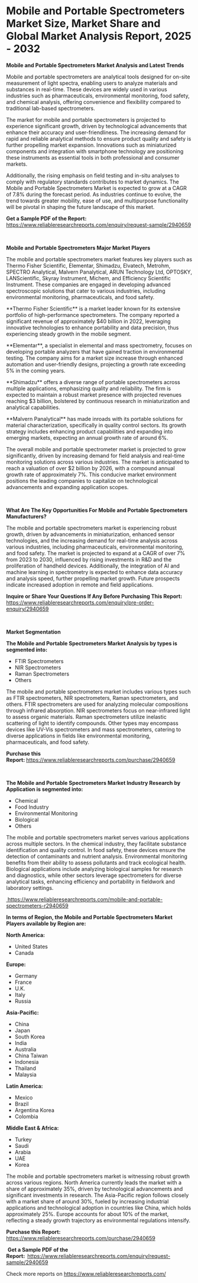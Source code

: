 <p><h1>Mobile and Portable Spectrometers Market Size, Market Share and Global Market Analysis Report, 2025 - 2032</h1></p><p><strong>Mobile and Portable Spectrometers Market Analysis and Latest Trends</strong></p>
<p><p>Mobile and portable spectrometers are analytical tools designed for on-site measurement of light spectra, enabling users to analyze materials and substances in real-time. These devices are widely used in various industries such as pharmaceuticals, environmental monitoring, food safety, and chemical analysis, offering convenience and flexibility compared to traditional lab-based spectrometers.</p><p>The market for mobile and portable spectrometers is projected to experience significant growth, driven by technological advancements that enhance their accuracy and user-friendliness. The increasing demand for rapid and reliable analytical methods to ensure product quality and safety is further propelling market expansion. Innovations such as miniaturized components and integration with smartphone technology are positioning these instruments as essential tools in both professional and consumer markets.</p><p>Additionally, the rising emphasis on field testing and in-situ analyses to comply with regulatory standards contributes to market dynamics. The Mobile and Portable Spectrometers Market is expected to grow at a CAGR of 7.8% during the forecast period. As industries continue to evolve, the trend towards greater mobility, ease of use, and multipurpose functionality will be pivotal in shaping the future landscape of this market.</p></p>
<p><strong>Get a Sample PDF of the Report:&nbsp;</strong> <a href="https://www.reliableresearchreports.com/enquiry/request-sample/2940659?utm_campaign=2606&utm_medium=2&utm_source=Github&utm_content=ia&utm_term=15032025&utm_id=mobile-and-portable-spectrometers">https://www.reliableresearchreports.com/enquiry/request-sample/2940659</a></p>
<p>&nbsp;</p>
<p><strong>Mobile and Portable Spectrometers Major Market Players</strong></p>
<p><p>The mobile and portable spectrometers market features key players such as Thermo Fisher Scientific, Elementar, Shimadzu, Elvatech, Metrohm, SPECTRO Analytical, Malvern Panalytical, ARUN Technology Ltd, OPTOSKY, LANScientific, Skyray Instrument, Michem, and Efficiency Scientific Instrument. These companies are engaged in developing advanced spectroscopic solutions that cater to various industries, including environmental monitoring, pharmaceuticals, and food safety.</p><p>**Thermo Fisher Scientific** is a market leader known for its extensive portfolio of high-performance spectrometers. The company reported a significant revenue of approximately $40 billion in 2022, leveraging innovative technologies to enhance portability and data precision, thus experiencing steady growth in the mobile segment.</p><p>**Elementar**, a specialist in elemental and mass spectrometry, focuses on developing portable analyzers that have gained traction in environmental testing. The company aims for a market size increase through enhanced automation and user-friendly designs, projecting a growth rate exceeding 5% in the coming years.</p><p>**Shimadzu** offers a diverse range of portable spectrometers across multiple applications, emphasizing quality and reliability. The firm is expected to maintain a robust market presence with projected revenues reaching $3 billion, bolstered by continuous research in miniaturization and analytical capabilities.</p><p>**Malvern Panalytical** has made inroads with its portable solutions for material characterization, specifically in quality control sectors. Its growth strategy includes enhancing product capabilities and expanding into emerging markets, expecting an annual growth rate of around 6%.</p><p>The overall mobile and portable spectrometer market is projected to grow significantly, driven by increasing demand for field analysis and real-time monitoring solutions across various industries. The market is anticipated to reach a valuation of over $2 billion by 2026, with a compound annual growth rate of approximately 7%. This conducive market environment positions the leading companies to capitalize on technological advancements and expanding application scopes.</p></p>
<p>&nbsp;</p>
<p><strong>What Are The Key Opportunities For Mobile and Portable Spectrometers Manufacturers?</strong></p>
<p><p>The mobile and portable spectrometers market is experiencing robust growth, driven by advancements in miniaturization, enhanced sensor technologies, and the increasing demand for real-time analysis across various industries, including pharmaceuticals, environmental monitoring, and food safety. The market is projected to expand at a CAGR of over 7% from 2023 to 2030, influenced by rising investments in R&D and the proliferation of handheld devices. Additionally, the integration of AI and machine learning in spectrometry is expected to enhance data accuracy and analysis speed, further propelling market growth. Future prospects indicate increased adoption in remote and field applications.</p></p>
<p><strong>Inquire or Share Your Questions If Any Before Purchasing This Report:</strong> <a href="https://www.reliableresearchreports.com/enquiry/pre-order-enquiry/2940659?utm_campaign=2606&utm_medium=2&utm_source=Github&utm_content=ia&utm_term=15032025&utm_id=mobile-and-portable-spectrometers">https://www.reliableresearchreports.com/enquiry/pre-order-enquiry/2940659</a></p>
<p>&nbsp;</p>
<p><strong>Market Segmentation</strong></p>
<p><strong>The Mobile and Portable Spectrometers Market Analysis by types is segmented into:</strong></p>
<p><ul><li>FTIR Spectrometers</li><li>NIR Spectrometers</li><li>Raman Spectrometers</li><li>Others</li></ul></p>
<p><p>The mobile and portable spectrometers market includes various types such as FTIR spectrometers, NIR spectrometers, Raman spectrometers, and others. FTIR spectrometers are used for analyzing molecular compositions through infrared absorption. NIR spectrometers focus on near-infrared light to assess organic materials. Raman spectrometers utilize inelastic scattering of light to identify compounds. Other types may encompass devices like UV-Vis spectrometers and mass spectrometers, catering to diverse applications in fields like environmental monitoring, pharmaceuticals, and food safety.</p></p>
<p><strong>Purchase this Report:&nbsp;</strong><a href="https://www.reliableresearchreports.com/purchase/2940659?utm_campaign=2606&utm_medium=2&utm_source=Github&utm_content=ia&utm_term=15032025&utm_id=mobile-and-portable-spectrometers">https://www.reliableresearchreports.com/purchase/2940659</a></p>
<p>&nbsp;</p>
<p><strong>The Mobile and Portable Spectrometers Market Industry Research by Application is segmented into:</strong></p>
<p><ul><li>Chemical</li><li>Food Industry</li><li>Environmental Monitoring</li><li>Biological</li><li>Others</li></ul></p>
<p><p>The mobile and portable spectrometers market serves various applications across multiple sectors. In the chemical industry, they facilitate substance identification and quality control. In food safety, these devices ensure the detection of contaminants and nutrient analysis. Environmental monitoring benefits from their ability to assess pollutants and track ecological health. Biological applications include analyzing biological samples for research and diagnostics, while other sectors leverage spectrometers for diverse analytical tasks, enhancing efficiency and portability in fieldwork and laboratory settings.</p></p>
<p><a href="https://www.reliableresearchreports.com/mobile-and-portable-spectrometers-r2940659?utm_campaign=2606&utm_medium=2&utm_source=Github&utm_content=ia&utm_term=15032025&utm_id=mobile-and-portable-spectrometers">&nbsp;https://www.reliableresearchreports.com/mobile-and-portable-spectrometers-r2940659</a></p>
<p><strong>In terms of Region, the Mobile and Portable Spectrometers Market Players available by Region are:</strong></p>
<p>
    <p> <strong> North America: </strong>
        <ul>
            <li>United States</li>
            <li>Canada</li>
        </ul>
        </p> 
    <p> <strong> Europe: </strong>
        <ul>
            <li>Germany</li>
            <li>France</li>
            <li>U.K.</li>
            <li>Italy</li>
            <li>Russia</li>
        </ul>
        </p> 
    <p> <strong> Asia-Pacific: </strong>
        <ul>
            <li>China</li>
            <li>Japan</li>
            <li>South Korea</li>
            <li>India</li>
            <li>Australia</li>
            <li>China Taiwan</li>
            <li>Indonesia</li>
            <li>Thailand</li>
            <li>Malaysia</li>
        </ul>
        </p> 
    <p> <strong> Latin America: </strong>
        <ul>
            <li>Mexico</li>
            <li>Brazil</li>
            <li>Argentina Korea</li>
            <li>Colombia</li>
        </ul>
        </p> 
    <p> <strong> Middle East & Africa: </strong>
        <ul>
            <li>Turkey</li>
            <li>Saudi</li>
            <li>Arabia</li>
            <li>UAE</li>
            <li>Korea</li>
        </ul>
    </p>
    </p>
<p><p>The mobile and portable spectrometers market is witnessing robust growth across various regions. North America currently leads the market with a share of approximately 35%, driven by technological advancements and significant investments in research. The Asia-Pacific region follows closely with a market share of around 30%, fueled by increasing industrial applications and technological adoption in countries like China, which holds approximately 25%. Europe accounts for about 10% of the market, reflecting a steady growth trajectory as environmental regulations intensify.</p></p>
<p><strong>Purchase this Report: </strong><a href="https://www.reliableresearchreports.com/purchase/2940659?utm_campaign=2606&utm_medium=2&utm_source=Github&utm_content=ia&utm_term=15032025&utm_id=mobile-and-portable-spectrometers">https://www.reliableresearchreports.com/purchase/2940659</a></p>
<p>&nbsp;<strong>Get a Sample PDF of the Report:&nbsp;&nbsp;</strong><a href="https://www.reliableresearchreports.com/enquiry/request-sample/2940659?utm_campaign=2606&utm_medium=2&utm_source=Github&utm_content=ia&utm_term=15032025&utm_id=mobile-and-portable-spectrometers">https://www.reliableresearchreports.com/enquiry/request-sample/2940659</a></p>
<p><strong></strong></p>
<p>Check more reports on <a href="https://www.reliableresearchreports.com/?utm_campaign=2606&utm_medium=2&utm_source=Github&utm_content=ia&utm_term=15032025&utm_id=mobile-and-portable-spectrometers">https://www.reliableresearchreports.com/</a></p>